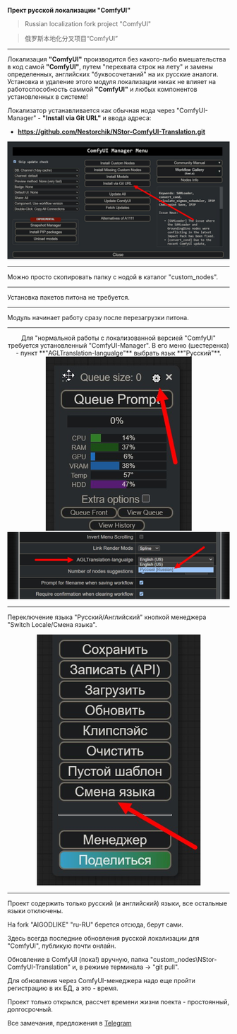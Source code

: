 **Прект русской локализации "ComfyUI"**

> Russian localization fork project "ComfyUI"

> 俄罗斯本地化分叉项目“ComfyUI”

---
Локализация **"ComfyUI"** производится без какого-либо вмешательства в код самой **"ComfyUI"**, путем "перехвата строк на лету" и замены определенных, английских "буквосочетаний" на их русские аналоги.
Установка и удаление этого модуля локализации никак не влияет на работоспособность саммой **"ComfyUI"** и любых компонентов установленных в системе!

Локализатор устанавливается как обычная нода через "ComfyUI-Manager" - **"Install via Git URL"** и ввода адреса:

- **https://github.com/Nestorchik/NStor-ComfyUI-Translation.git**

<p align="center">
  <img src="img/3.jpg">
</p>

---

Можно просто скопировать папку с нодой в каталог "custom_nodes".

---

Установка пакетов питона не требуется.
 
---

Модуль начинает работу сразу после перезагрузки питона.

---
<p align="center">
Для "нормальной работы с локализованной версией "ComfyUI" требуется установленный "ComfyUI-Manager". В его меню (шестеренка) - пункт **"AGLTranslation-langualge"** выбрать язык **"Русский"**.

  <img src="img/1.jpg">
</br>
  <img src="img/2.jpg">
</p>

---

Переключение языка "Русский/Английский" кнопкой менеджера "Switch Locale/Смена языка".

<p align="center">
  <img src="img/4.jpg">
</p>


---

Проект содержить только русский (и английский) языки, все остальные языки отключены.

На fork "AIGODLIKE" "ru-RU" берется отсюда, берут сами.

Здесь всегда последние обновления русской локализации для "ComfyUI", публикую почти онлайн.

Обновление в ComfyUI (пока!) вручную, папка "custom_nodes\NStor-ComfyUI-Translation\" и, в режиме терминала -> "git pull".

Для обновления через ComfyUI-менеджера надо еще пройти регистрацию в их БД, а это - время.

Проект только открылся, рассчет времени жизни поекта - простоянный, долгосрочный.

Все замечания, предложения в [Telegram](https://t.me/stable_cascade_rus/1282)

